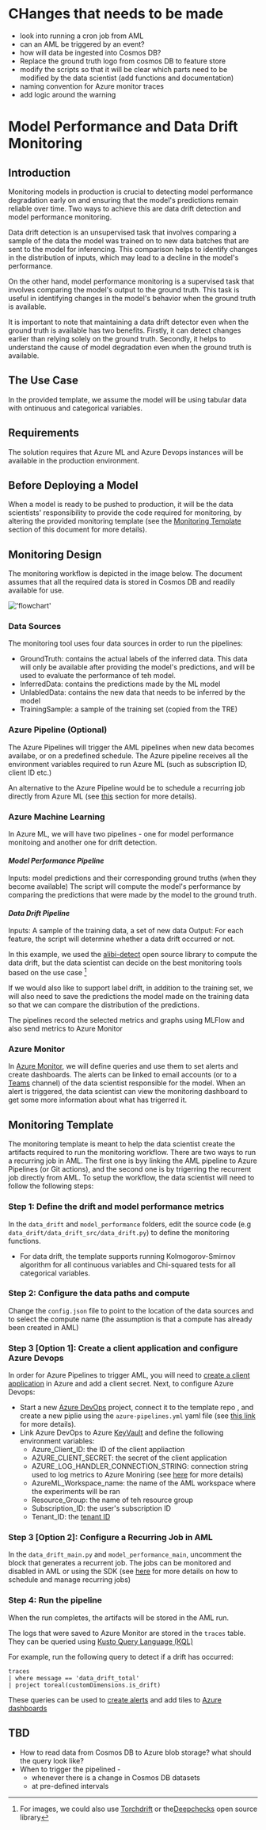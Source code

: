# CHanges that needs to be made
* look into running a cron job from AML
* can an AML be triggered by an event?
* how will data be ingested into Cosmos DB?
* Replace the ground truth logo from cosmos DB to feature store
* modify the scripts so that it will be clear which parts need to be modified by the data scientist (add functions and documentation)
* naming convention for Azure monitor traces
* add logic around the warning


# Model Performance and Data Drift Monitoring

## Introduction

Monitoring models in production is crucial to detecting model performance degradation early on and ensuring that the model's predictions remain reliable over time. Two ways to achieve this are data drift detection and model performance monitoring.

Data drift detection is an unsupervised task that involves comparing a sample of the data the model was trained on to new data batches that are sent to the model for inferencing. This comparison helps to identify changes in the distribution of inputs, which may lead to a decline in the model's performance.

On the other hand, model performance monitoring is a supervised task that involves comparing the model's output to the ground truth. This task is useful in identifying changes in the model's behavior when the ground truth is available.

It is important to note that maintaining a data drift detector even when the ground truth is available has two benefits. Firstly, it can detect changes earlier than relying solely on the ground truth. Secondly, it helps to understand the cause of model degradation even when the ground truth is available.

## The Use Case
In the provided template, we assume the model will be using tabular data with ontinuous and categorical variables. 

## Requirements
The solution requires that Azure ML and Azure Devops instances will be available in the production environment. 

## Before Deploying a Model
When a model is ready to be pushed to production, it will be the data scientists' responsibility to provide the code required for monitoring, by altering the provided monitoring template (see the [Monitoring Template](#monitoring-template) section of this document for more details).

## Monitoring Design
The monitoring workflow is depicted in the image below. The document assumes that all the required data is stored in Cosmos DB and readily available for use.

!['flowchart'](assets/modelmonitoring.drawio.png)

### Data Sources
The monitoring tool uses four data sources in order to run the pipelines:
* GroundTruth: contains the actual labels of the inferred data. This data will only be available after providing the model's predictions, and will be used to evaluate the performance of teh model.
* InferredData: contains the predictions made by the ML model
* UnlabledData: contains the new data that needs to be inferred by the model
* TrainingSample: a sample of the training set (copied from the TRE) 

### Azure Pipeline (Optional)
The Azure Pipelines will trigger the AML pipelines when new data becomes availabe, or on a predefined schedule. The Azure pipeline receives all the environment variables required to run Azure ML (such as subscription ID, client ID etc.)

An alternative to the Azure Pipeline would be to schedule a recurring job directly from Azure ML (see [this](#monitoring-template) section for more details).

### Azure Machine Learning
In Azure ML, we will have two pipelines - one for model performance monitoing and another one for drift detection.

#### *Model Performance Pipeline*
Inputs: model predictions and their corresponding ground truths (when they become available)
The script will compute the model's performance by comparing the predictions that were made by the model to the ground truth.

#### *Data Drift Pipeline*
Inputs: A sample of the training data, a set of new data
Output: For each feature, the script will determine whether a data drift occurred or not. 

In this example, we used the [alibi-detect](https://github.com/SeldonIO/alibi-detect) open source library to compute the data drift, but the data scientist can decide on the best monitoring tools based on the use case [^1]
[^1]: For images, we could also use [Torchdrift](https://torchdrift.org/) or the[Deepchecks](https://deepchecks.com/) open source library

 
If we would also like to support label drift, in addition to the training set, we will also need to save the predictions the model made on the training data so that we can compare the distribution of the predictions.

The pipelines record the selected metrics and graphs using MLFlow and also send metrics to Azure Monitor

### Azure Monitor
In [Azure Monitor](https://learn.microsoft.com/en-us/azure/azure-monitor/overview), we will define queries and use them to set alerts and create dashboards. The alerts can be linked to email accounts (or to a [Teams](https://techcommunity.microsoft.com/t5/core-infrastructure-and-security/azure-monitor-alert-notification-via-teams/ba-p/2507676) channel) of the data scientist responsible for the model. When an alert is triggered, the data scientist can view the monitoring dashboard to get some more information about what has trigerred it.

## Monitoring Template
The monitoring template is meant to help the data scientist create the artifacts required to run the monitoring workflow.
There are two ways to run a recurring job in AML. The first one is byy linking the AML pipeline to Azure Pipelines (or Git actions), and the second one is by trigerring the recurrent job directly from AML. 
To setup the workflow, the data scientist will need to follow the following steps:

### **Step 1: Define the drift and model performance metrics** 
In the `data_drift` and `model_performance` folders, edit the source code (e.g `data_drift/data_drift_src/data_drift.py`) to define the monitoring functions. 
   * For data drift, the template supports running Kolmogorov-Smirnov algorithm for all continuous variables and Chi-squared tests for all categorical variables. 
### **Step 2: Configure the data paths and compute**
Change the `config.json` file to point to the location of the data sources and to select the compute name (the assumption is that a compute has already been created in AML)
### **Step 3 [Option 1]: Create a client application and configure Azure Devops** 
In order for Azure Pipelines to trigger AML, you will need to [create a client application](https://learn.microsoft.com/en-us/azure/healthcare-apis/register-application-cli-rest) in Azure and add a client secret.
Next, to configure Azure Devops:
* Start a new [Azure DevOps](https://learn.microsoft.com/en-us/azure/devops/?view=azure-devops) project, connect it to the template repo
, and create a new piplie using the `azure-pipelines.yml` yaml file (see [this link](https://learn.microsoft.com/en-us/azure/devops/pipelines/create-first-pipeline?view=azure-devops&tabs=java%2Ctfs-2018-2%2Cbrowser) for more details).
* Link Azure DevOps to Azure [KeyVault](https://learn.microsoft.com/en-us/azure/devops/pipelines/release/azure-key-vault?view=azure-devops&tabs=yaml) and define the following environment variables:
   * Azure_Client_ID: the ID of the client appliaction
   * AZURE_CLIENT_SECRET: the secret of the client application
   * AZURE_LOG_HANDLER_CONNECTION_STRING: connection string used to log metrics to Azure Moniring (see [here](https://learn.microsoft.com/en-us/azure/azure-monitor/app/sdk-connection-string?tabs=net) for more details)
   * AzureML_Workspace_name: the name of the AML workspace where the experiments will be ran
   * Resource_Group: the name of teh resource group 
   * Subscription_ID: the user's subscription ID
   * Tenant_ID: the [tenant ID](https://learn.microsoft.com/en-us/azure/active-directory/fundamentals/active-directory-how-to-find-tenant)
### **Step 3 [Option 2]: Configure a Recurring Job in AML**
In the `data_drift_main.py` and `model_performance_main`, uncomment the block that generates a recurrent job. The jobs can be monitored and disabled in AML or using the SDK (see [here](https://learn.microsoft.com/en-us/azure/machine-learning/how-to-schedule-pipeline-job?tabs=python) for more details on how to schedule and manage recurring jobs)

### **Step 4: Run the pipeline**
When the run completes, the artifacts will be stored in the AML run. 

The logs that were saved to Azure Monitor are stored in the `traces` table. They can be queried using [Kusto Query Language (KQL)](https://learn.microsoft.com/en-us/azure/data-explorer/kusto/query/) 

For example, run the following query to detect if a drift has occurred:
```
traces
| where message == 'data_drift_total'
| project toreal(customDimensions.is_drift)
```
These queries can be used to [create alerts](https://learn.microsoft.com/en-us/azure/azure-monitor/alerts/alerts-create-new-alert-rule?tabs=metric) and add tiles to [Azure dashboards](https://learn.microsoft.com/en-us/azure/azure-portal/azure-portal-dashboards)


## TBD
* How to read data from Cosmos DB to Azure blob storage? what should the query look like?
* When to trigger the pipelined -  
  * whenever there is a change in Cosmos DB datasets
  * at pre-defined intervals










